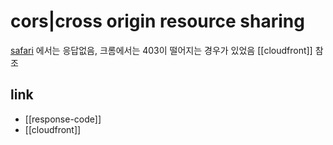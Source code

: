 # cors|cross origin resource sharing

[safari](safari) 에서는 응답없음, 크롬에서는 403이 떨어지는 경우가 있었음 [[cloudfront]] 참조

## link
- [[response-code]]
- [[cloudfront]]
